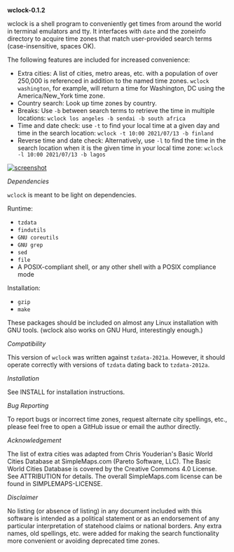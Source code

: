 **wclock-0.1.2**

wclock is a shell program to conveniently get times from around the world in terminal emulators and tty. It interfaces with `date` and the zoneinfo directory to acquire time zones that match user-provided search terms (case-insensitive, spaces OK).

The following features are included for increased convenience:

* Extra cities: A list of cities, metro areas, etc. with a population of over 250,000 is referenced in addition to the named time zones. `wclock washington`, for example, will return a time for Washington, DC using the America/New_York time zone.
* Country search: Look up time zones by country.
* Breaks: Use `-b` between search terms to retrieve the time in multiple locations: `wclock los angeles -b sendai -b south africa`
* Time and date check: use `-t` to find your local time at a given day and time in the search location: `wclock -t 10:00 2021/07/13 -b finland`
* Reverse time and date check: Alternatively, use `-l` to find the time in the search location when it is the given time in your local time zone: `wclock -l 10:00 2021/07/13 -b lagos`

[![screenshot](https://user-images.githubusercontent.com/74497663/127774859-9b1a4b5b-5d50-445f-ba35-5facaf979a43.png?raw=true)](https://user-images.githubusercontent.com/74497663/127774859-9b1a4b5b-5d50-445f-ba35-5facaf979a43.png?raw=true)

*Dependencies*

`wclock` is meant to be light on dependencies.

Runtime:

* `tzdata`
* `findutils`
* `GNU coreutils`
* `GNU grep`
* `sed`
* `file`
* A POSIX-compliant shell, or any other shell with a POSIX compliance mode

Installation:

* `gzip`
* `make`

These packages should be included on almost any Linux installation with GNU tools. (wclock also works on GNU Hurd, interestingly enough.)

*Compatibility*

This version of `wclock` was written against `tzdata-2021a`. However, it should operate correctly with versions of `tzdata` dating back to `tzdata-2012a`.

*Installation*

See INSTALL for installation instructions.

*Bug Reporting*

To report bugs or incorrect time zones, request alternate city spellings, etc., please feel free to open a GitHub issue or email the author directly.

*Acknowledgement*

The list of extra cities was adapted from Chris Youderian's Basic World Cities Database at SimpleMaps.com (Pareto Software, LLC). The Basic World Cities Database is covered by the Creative Commons 4.0 License. See ATTRIBUTION for details. The overall SimpleMaps.com license can be found in SIMPLEMAPS-LICENSE.

*Disclaimer*

No listing (or absence of listing) in any document included with this software is intended as a political statement or as an endorsement of any particular interpretation of statehood claims or national borders. Any extra names, old spellings, etc. were added for making the search functionality more convenient or avoiding deprecated time zones.
